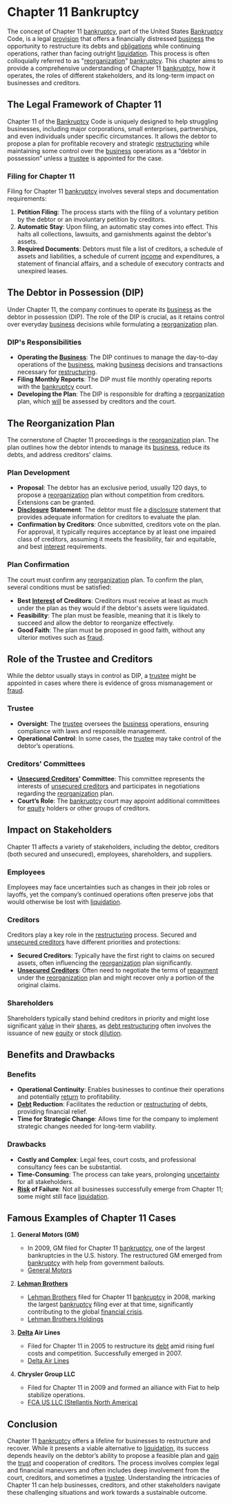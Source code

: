 # Chapter 11 Bankruptcy

The concept of Chapter 11 [bankruptcy](../b/bankruptcy.md), part of the United States [Bankruptcy](../b/bankruptcy.md) Code, is a legal [provision](../p/provision.md) that offers a financially distressed [business](../b/business.md) the opportunity to restructure its debts and [obligations](../o/obligation.md) while continuing operations, rather than facing outright [liquidation](../l/liquidation.md). This process is often colloquially referred to as "[reorganization](../r/reorganization.md)" [bankruptcy](../b/bankruptcy.md). This chapter aims to provide a comprehensive understanding of Chapter 11 [bankruptcy](../b/bankruptcy.md), how it operates, the roles of different stakeholders, and its long-term impact on businesses and creditors.

## The Legal Framework of Chapter 11

Chapter 11 of the [Bankruptcy](../b/bankruptcy.md) Code is uniquely designed to help struggling businesses, including major corporations, small enterprises, partnerships, and even individuals under specific circumstances. It allows the debtor to propose a plan for profitable recovery and strategic [restructuring](../r/restructuring.md) while maintaining some control over the [business](../b/business.md) operations as a “debtor in possession” unless a [trustee](../t/trustee.md) is appointed for the case.

### Filing for Chapter 11

Filing for Chapter 11 [bankruptcy](../b/bankruptcy.md) involves several steps and documentation requirements:

1. **Petition Filing**: The process starts with the filing of a voluntary petition by the debtor or an involuntary petition by creditors.
2. **Automatic Stay**: Upon filing, an automatic stay comes into effect. This halts all collections, lawsuits, and garnishments against the debtor's assets.
3. **Required Documents**: Debtors must file a list of creditors, a schedule of assets and liabilities, a schedule of current [income](../i/income.md) and expenditures, a statement of financial affairs, and a schedule of executory contracts and unexpired leases.

## The Debtor in Possession (DIP)

Under Chapter 11, the company continues to operate its [business](../b/business.md) as the debtor in possession (DIP). The role of the DIP is crucial, as it retains control over everyday [business](../b/business.md) decisions while formulating a [reorganization](../r/reorganization.md) plan.

### DIP's Responsibilities

- **Operating the [Business](../b/business.md)**: The DIP continues to manage the day-to-day operations of the [business](../b/business.md), making [business](../b/business.md) decisions and transactions necessary for [restructuring](../r/restructuring.md).
- **Filing Monthly Reports**: The DIP must file monthly operating reports with the [bankruptcy](../b/bankruptcy.md) court.
- **Developing the Plan**: The DIP is responsible for drafting a [reorganization](../r/reorganization.md) plan, which [will](../w/will.md) be assessed by creditors and the court.

## The Reorganization Plan

The cornerstone of Chapter 11 proceedings is the [reorganization](../r/reorganization.md) plan. The plan outlines how the debtor intends to manage its [business](../b/business.md), reduce its debts, and address creditors' claims.

### Plan Development

- **Proposal**: The debtor has an exclusive period, usually 120 days, to propose a [reorganization](../r/reorganization.md) plan without competition from creditors. Extensions can be granted.
- **[Disclosure](../d/disclosure.md) Statement**: The debtor must file a [disclosure](../d/disclosure.md) statement that provides adequate information for creditors to evaluate the plan.
- **Confirmation by Creditors**: Once submitted, creditors vote on the plan. For approval, it typically requires acceptance by at least one impaired class of creditors, assuming it meets the feasibility, fair and equitable, and best [interest](../i/interest.md) requirements.

### Plan Confirmation

The court must confirm any [reorganization](../r/reorganization.md) plan. To confirm the plan, several conditions must be satisfied:
- **Best [Interest](../i/interest.md) of Creditors**: Creditors must receive at least as much under the plan as they would if the debtor's assets were liquidated.
- **Feasibility**: The plan must be feasible, meaning that it is likely to succeed and allow the debtor to reorganize effectively.
- **Good Faith**: The plan must be proposed in good faith, without any ulterior motives such as [fraud](../f/fraud.md).

## Role of the Trustee and Creditors

While the debtor usually stays in control as DIP, a [trustee](../t/trustee.md) might be appointed in cases where there is evidence of gross mismanagement or [fraud](../f/fraud.md).

### Trustee

- **Oversight**: The [trustee](../t/trustee.md) oversees the [business](../b/business.md) operations, ensuring compliance with laws and responsible management.
- **Operational Control**: In some cases, the [trustee](../t/trustee.md) may take control of the debtor’s operations.

### Creditors' Committees

- **[Unsecured Creditors](../u/unsecured_creditors.md)' Committee**: This committee represents the interests of [unsecured creditors](../u/unsecured_creditors.md) and participates in negotiations regarding the [reorganization](../r/reorganization.md) plan.
- **Court’s Role**: The [bankruptcy](../b/bankruptcy.md) court may appoint additional committees for [equity](../e/equity.md) holders or other groups of creditors.

## Impact on Stakeholders

Chapter 11 affects a variety of stakeholders, including the debtor, creditors (both secured and unsecured), employees, shareholders, and suppliers.

### Employees

Employees may face uncertainties such as changes in their job roles or layoffs, yet the company’s continued operations often preserve jobs that would otherwise be lost with [liquidation](../l/liquidation.md).

### Creditors

Creditors play a key role in the [restructuring](../r/restructuring.md) process. Secured and [unsecured creditors](../u/unsecured_creditors.md) have different priorities and protections:

- **Secured Creditors**: Typically have the first right to claims on secured assets, often influencing the [reorganization](../r/reorganization.md) plan significantly.
- **[Unsecured Creditors](../u/unsecured_creditors.md)**: Often need to negotiate the terms of [repayment](../r/repayment.md) under the [reorganization](../r/reorganization.md) plan and might recover only a portion of the original claims.

### Shareholders

Shareholders typically stand behind creditors in priority and might lose significant [value](../v/value.md) in their [shares](../s/shares.md), as [debt restructuring](../d/debt_restructuring.md) often involves the issuance of new [equity](../e/equity.md) or stock [dilution](../d/dilution.md).

## Benefits and Drawbacks

### Benefits

- **Operational Continuity**: Enables businesses to continue their operations and potentially [return](../r/return.md) to profitability.
- **[Debt](../d/debt.md) Reduction**: Facilitates the reduction or [restructuring](../r/restructuring.md) of debts, providing financial relief.
- **Time for Strategic Change**: Allows time for the company to implement strategic changes needed for long-term viability.

### Drawbacks

- **Costly and Complex**: Legal fees, court costs, and professional consultancy fees can be substantial.
- **Time-Consuming**: The process can take years, prolonging [uncertainty](../u/uncertainty_in_trading.md) for all stakeholders.
- **[Risk](../r/risk.md) of Failure**: Not all businesses successfully emerge from Chapter 11; some might still face [liquidation](../l/liquidation.md).

## Famous Examples of Chapter 11 Cases

1. **General Motors (GM)**
    - In 2009, GM filed for Chapter 11 [bankruptcy](../b/bankruptcy.md), one of the largest bankruptcies in the U.S. history. The restructured GM emerged from [bankruptcy](../b/bankruptcy.md) with help from government bailouts.
    - [General Motors](https://www.gm.com/)

2. **[Lehman Brothers](../l/lehman_brothers.md)**
    - [Lehman Brothers](../l/lehman_brothers.md) filed for Chapter 11 [bankruptcy](../b/bankruptcy.md) in 2008, marking the largest [bankruptcy](../b/bankruptcy.md) filing ever at that time, significantly contributing to the global [financial crisis](../f/financial_crisis.md).
    - [Lehman Brothers Holdings](https://www.lehmanholdings.com/)

3. **[Delta](../d/delta.md) Air Lines**
    - Filed for Chapter 11 in 2005 to restructure its [debt](../d/debt.md) amid rising fuel costs and competition. Successfully emerged in 2007.
    - [Delta Air Lines](https://www.delta.com/)

4. **Chrysler Group LLC**
    - Filed for Chapter 11 in 2009 and formed an alliance with Fiat to help stabilize operations.
    - [FCA US LLC (Stellantis North America)](https://www.stellantisnorthamerica.com/)

## Conclusion

Chapter 11 [bankruptcy](../b/bankruptcy.md) offers a lifeline for businesses to restructure and recover. While it presents a viable alternative to [liquidation](../l/liquidation.md), its success depends heavily on the debtor’s ability to propose a feasible plan and [gain](../g/gain.md) the [trust](../t/trust.md) and cooperation of creditors. The process involves complex legal and financial maneuvers and often includes deep involvement from the court, creditors, and sometimes a [trustee](../t/trustee.md). Understanding the intricacies of Chapter 11 can help businesses, creditors, and other stakeholders navigate these challenging situations and work towards a sustainable outcome.